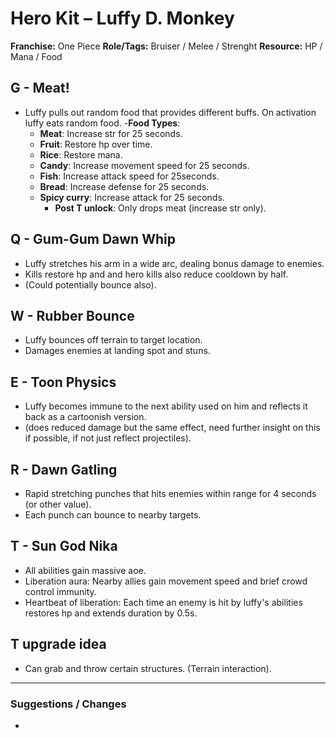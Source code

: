 # Hero Kit – Luffy D. Monkey

**Franchise:** One Piece 
**Role/Tags:** Bruiser / Melee / Strenght 
**Resource:** HP / Mana / Food

## G - Meat!
- Luffy pulls out random food that provides different buffs. On activation luffy eats random food.
-**Food Types**:
     - **Meat**: Increase str for 25 seconds.
     - **Fruit**: Restore hp over time.
     - **Rice**: Restore mana.
     - **Candy**: Increase movement speed for 25 seconds.
     - **Fish**: Increase attack speed for 25seconds.
     - **Bread**: Increase defense for 25 seconds.
     - **Spicy curry**: Increase attack for 25 seconds.
        - **Post T unlock**: Only drops meat (increase str only).

## Q - Gum-Gum Dawn Whip
- Luffy stretches his arm in a wide arc, dealing bonus damage to enemies. 
- Kills restore hp and  and hero kills also reduce cooldown by half. 
- (Could potentially bounce also).

## W - Rubber Bounce
- Luffy bounces off terrain to target location. 
- Damages enemies at landing spot and stuns.

## E - Toon Physics
- Luffy becomes immune to the next ability used on him and reflects it back as a cartoonish version.
- (does reduced damage but the same effect, need further insight on this if possible, if not just reflect projectiles).

## R - Dawn Gatling
- Rapid stretching punches that hits  enemies within range for 4 seconds (or other value). 
- Each punch can bounce to nearby targets.

## T - Sun God Nika 
- All abilities gain massive aoe.
- Liberation aura: Nearby allies gain movement speed and brief crowd control immunity.
- Heartbeat of liberation: Each time an enemy is hit by  luffy's abilities restores hp and extends duration by 0.5s.

## T upgrade idea
- Can grab and throw certain structures. (Terrain interaction).

---

### Suggestions / Changes
- <your notes here>